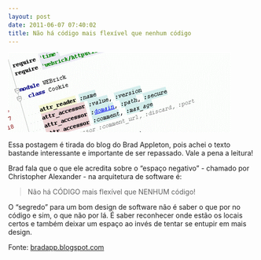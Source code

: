 ```yaml
---
layout: post
date: 2011-06-07 07:40:02
title: Não há código mais flexível que nenhum código
---
```


<img src="/img/posts/codigo_flexivel.gif">

Essa postagem é tirada do blog do Brad Appleton, pois achei o texto bastande interessante e importante de ser repassado. Vale a pena a leitura!

Brad fala que o que ele acredita sobre o “espaço negativo” - chamado por Christopher Alexander - na arquitetura de software é:

> Não há CÓDIGO mais flexível que NENHUM código!

O “segredo” para um bom design de software não é saber o que por no código e sim, o que não por lá. É saber reconhecer onde estão os locais certos e também deixar um espaço ao invés de tentar se entupir em mais design.

Fonte: [bradapp.blogspot.com](bradapp.blogspot.com)